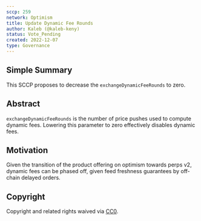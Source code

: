 ```yaml
---
sccp: 259
network: Optimism
title: Update Dynamic Fee Rounds
author: Kaleb (@kaleb-keny)
status: Vote_Pending
created: 2022-12-07
type: Governance
---
```


## Simple Summary

<!--"If you can't explain it simply, you don't understand it well enough." Provide a simplified and layman-accessible explanation of the SCCP.-->

This SCCP proposes to decrease the `exchangeDynamicFeeRounds` to zero.

## Abstract

<!--A short (~200 word) description of the variable change proposed.-->

`exchangeDynamicFeeRounds` is the number of price pushes used to compute dynamic fees. Lowering this parameter to zero effectively disables dynamic fees.

## Motivation

<!--The motivation is critical for SCCPs that want to update variables within Synthetix. It should clearly explain why the existing variable is not incentive aligned. SCCP submissions without sufficient motivation may be rejected outright.-->

Given the transition of the product offering on optimism towards perps v2, dynamic fees can be phased off, given feed freshness guarantees by off-chain delayed orders.

## Copyright

Copyright and related rights waived via [CC0](https://creativecommons.org/publicdomain/zero/1.0/).
